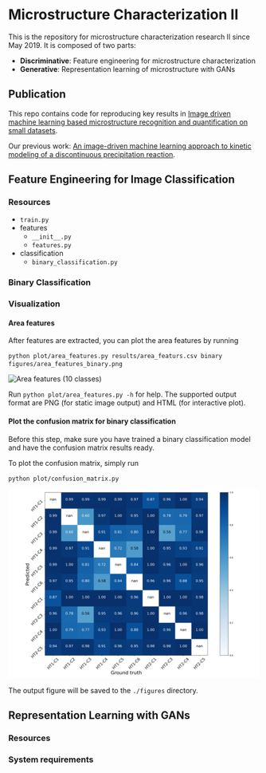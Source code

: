 # Microstructure Characterization II

This is the repository for microstructure characterization research II since May 2019. It is composed of two parts:

- **Discriminative**: Feature engineering for microstructure characterization
- **Generative**: Representation learning of microstructure with GANs

## Publication

This repo contains code for reproducing key results in [Image driven machine learning based microstructure recognition and quantification on small datasets](#).

Our previous work: [An image-driven machine learning approach to kinetic modeling of a discontinuous precipitation reaction](https://arxiv.org/abs/1906.05496).

## Feature Engineering for Image Classification

### Resources

- ```train.py```
- features
  - ```__init__.py```
  - ```features.py```
- classification
  - ```binary_classification.py```

### Binary Classification

### Visualization

#### Area features

After features are extracted, you can plot the area features by running

```shell script
python plot/area_features.py results/area_featurs.csv binary figures/area_features_binary.png
```

![Area features (10 classes)](figures/area_features_10_class.png)

Run ```python plot/area_features.py -h``` for help. The supported output format are PNG (for static image output) and HTML (for interactive plot).

#### Plot the confusion matrix for binary classification

Before this step, make sure you have trained a binary classification model and have the confusion matrix results ready.

To plot the confusion matrix, simply run

```shell script
python plot/confusion_matrix.py
```

![Confusion matrix](figures/binary_classification_results_f1.png)

The output figure will be saved to the ```./figures``` directory.

## Representation Learning with GANs

### Resources

### System requirements

